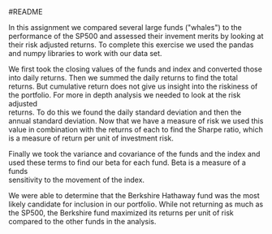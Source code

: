 #README

In this assignment we compared several large funds ("whales") to the performance of the SP500 and assessed their invement merits by looking at their
risk adjusted returns.  To complete this exercise we used the pandas and numpy libraries to work with our data set. 

We first took the closing values of the funds and index and converted those into daily returns. Then we summed the daily returns to find the total returns.
But cumulative return does not give us insight into the riskiness of the portfolio. For more in depth analysis we needed to look at the risk adjusted   
returns. To do this we found the daily standard deviation and then the annual standard deviation. Now that we have a measure of risk we used this value
in combination with the returns of each to find the Sharpe ratio, which is a measure of return per unit of investment risk. 

Finally we took the variance and covariance of the funds and the index and used these terms to find our beta for each fund. Beta is a measure of a funds  
sensitivity to the movement of the index. 

We were able to determine that the Berkshire Hathaway fund was the most likely candidate for inclusion in our portfolio. While not returning as much as the
SP500, the Berkshire fund maximized its returns per unit of risk compared to the other funds in the analysis. 
